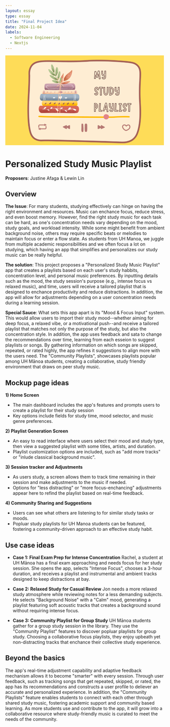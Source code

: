 ```yaml
---
layout: essay
type: essay
title: "Final Project Idea"
date: 2024-11-04
labels:
  - Software Engineering
  - Nextjs
---
```


<img width="500px" class="rounded float-start pe-4" src="../img/studyPlaylist.png">

# Personalized Study Music Playlist 

**Proposers**: Justine Afaga & Lewin Lin 

## Overview 
**The Issue**: For many students, studying effectively can hinge on having the right environment and resources. Music can enchance focus, reduce stress, and even boost memory. However, find the right study music for each task can be hard, as one's concentration needs vary depending on the mood, study goals, and workload intensity. While some might benefit from ambient background noise, others may require specific beats or melodies to maintain focus or enter a flow state. As students from UH Manoa, we juggle from multiple academic responsibilities and we often focus a lot on studying, which having an app that simplifies and personalizes our study music can be really helpful. 

**The solution**: This project proposes a "Personalized Study Music Playlist" app that creates a playlists based on each user's study habbits, concentration level, and personal music preferences. By inputting details such as the mood, the study session's purpose (e.g., intense focus vs relaxed music), and time, users will receive a tailored playlist that is designed to enchance productivity and reduce distractions. In addition, the app will allow for adjustments depending on a user concentration needs during a learning session. 

**Special Sauce**: What sets this app apart is its "Mood & Focus Input" system. This would allow users to import their study mood--whether aiming for deep focus, a relaxed vibe, or a motivational push--and receive a tailored playlist that matches not only the purpose of the study, but also the concentration style. In addition, the app uses feedback and sata to change the recommendations over time, learning from each esseion to suggest playlists or songs. By gathering information on which songs are skipped, repeated, or rated highly, the app refines it suggestions to align more with the users need. The "Community Playlists", showcases playlists popular among UH Mānoa students, creating a collaborative, study friendly environment that draws on peer study music. 

## Mockup page ideas 
**1) Home Screen**
- The main dashboard includes the app's features and prompts users to create a playlist for their study session
- Key options include fields for study time, mood selector, and music genre preferences.

**2) Playlist Generation Screen** 
- An easy to read interface where users select their mood and study type, then view a suggested playlist with some titles, artists, and duration.
- Playlist customization options are included, such as "add more tracks" or "inlude classical background music".

**3) Session tracker and Adjustments** 
- As users study, a screen allows them to track time remaining in their session and make adjustments to the music if needed. 
- Options for "less distracting" or "more focus-enchancing" adjustments appear here to refind the playlist based on real-time feedback.

**4) Community Sharing and Suggestions** 
- Users can see what others are listening to for similar study tasks or moods.
- Popluar study playlists for UH Manoa students can be featured, fostering a community-driven approach to an effective study habit. 

## Use case ideas
- **Case 1: Final Exam Prep for Intense Concentration**
Rachel, a student at UH Mānoa has a final exam approaching and needs focus for her study session. She opens the app, selects "Intense Focus", chooses a 3-hour duration, and receives a playlist and instrumental and ambient tracks designed to keep distractions at bay.

- **Case 2: Relaxed Study for Casual Review**
Jon needs a more relaxed study atmosphere while reviewing notes for a less demanding subjects. He selects "Background Noise" with a "Calm" mood, generating a playlist featuring soft acoustic tracks that creates a background sound without requiring intense focus.

- **Case 3: Community Playlist for Group Study**
UH Mānoa students gather for a group study session in the library. They use the "Community Playlist" features to discover popluar playlists for group study. Choosing a collaborative focus playlists, they enjoy upbeath yet non-distracting tracks that enchance their collective study experience. 

## Beyond the basics
The app's real-time adjustment capability and adaptive feedback mechanism allows it to become "smarter" with every session. Through user feedback, such as tracking songs that get repeated, skipped, or rated, the app has its recommendations and constructs a user profile to deliever an accurate and personalized experience. In addition, the "Community Playlists" feature enables students to connect with each other through shared study music, fostering academic support and community based learning. As more students use and contribute to the app, it will grow into a collaborative resource where study-friendly music is curated to meet the needs of the community.
